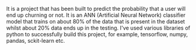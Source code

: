 It is a project that has been built to predict the probability that a user will end up churning or not. It is an ANN (Artificial Neural Network) classifier model that trains on about 80% of the data that is present in the dataset whilst about 20% data ends up in the testing.
I've used various libraries of python to successfully build this project, for example, tensorflow, numpy, pandas, sckit-learn etc. 
